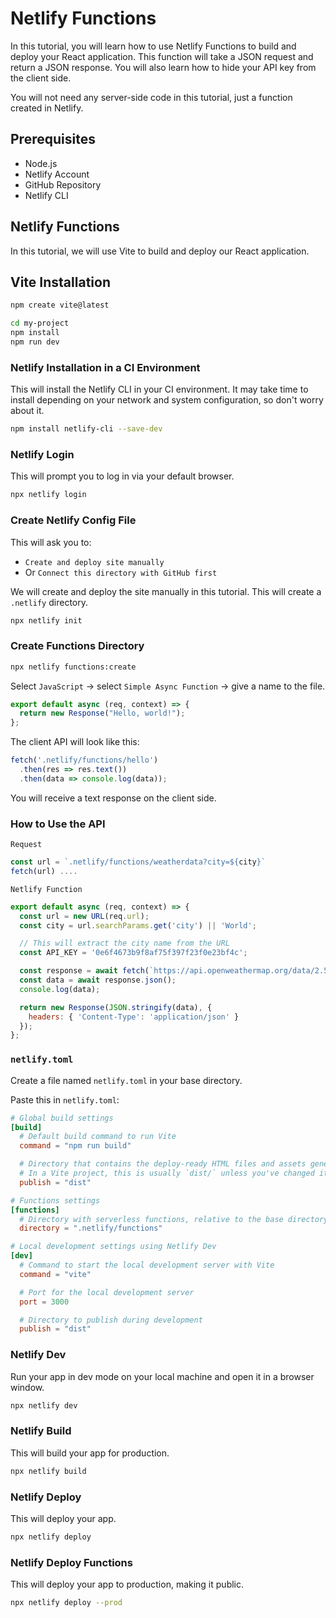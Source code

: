 # Netlify Functions

In this tutorial, you will learn how to use Netlify Functions to build and deploy your React application. This function will take a JSON request and return a JSON response. You will also learn how to hide your API key from the client side.

You will not need any server-side code in this tutorial, just a function created in Netlify.

## Prerequisites
- Node.js
- Netlify Account
- GitHub Repository
- Netlify CLI

## Netlify Functions
In this tutorial, we will use Vite to build and deploy our React application.

## Vite Installation
```bash
npm create vite@latest
```

```bash
cd my-project
npm install
npm run dev
```

### Netlify Installation in a CI Environment
This will install the Netlify CLI in your CI environment. It may take time to install depending on your network and system configuration, so don't worry about it.
```bash
npm install netlify-cli --save-dev
```

### Netlify Login
This will prompt you to log in via your default browser.
```bash
npx netlify login
```

### Create Netlify Config File
This will ask you to:
- `Create and deploy site manually`
- Or `Connect this directory with GitHub first`

We will create and deploy the site manually in this tutorial. This will create a `.netlify` directory.
```bash
npx netlify init
```

### Create Functions Directory
```bash
npx netlify functions:create
```
Select `JavaScript` → select `Simple Async Function` → give a name to the file.

```javascript
export default async (req, context) => {
  return new Response("Hello, world!");
};
```

The client API will look like this:

```javascript
fetch('.netlify/functions/hello')
  .then(res => res.text())
  .then(data => console.log(data));
```
You will receive a text response on the client side.

### How to Use the API
`Request`
```javascript
const url = `.netlify/functions/weatherdata?city=${city}`
fetch(url) ....
```

`Netlify Function`
```javascript
export default async (req, context) => {
  const url = new URL(req.url);
  const city = url.searchParams.get('city') || 'World';

  // This will extract the city name from the URL
  const API_KEY = '0e6f4673b9f8af75f397f23f0e23bf4c';

  const response = await fetch(`https://api.openweathermap.org/data/2.5/weather?q=${city}&units=metric&appid=${API_KEY}`);
  const data = await response.json();
  console.log(data);

  return new Response(JSON.stringify(data), {
    headers: { 'Content-Type': 'application/json' }
  });
};
```

### `netlify.toml`
Create a file named `netlify.toml` in your base directory.

Paste this in `netlify.toml`:

```toml
# Global build settings
[build]
  # Default build command to run Vite
  command = "npm run build"

  # Directory that contains the deploy-ready HTML files and assets generated by the build.
  # In a Vite project, this is usually `dist/` unless you've changed it in your Vite config.
  publish = "dist"

# Functions settings
[functions]
  # Directory with serverless functions, relative to the base directory
  directory = ".netlify/functions"

# Local development settings using Netlify Dev
[dev]
  # Command to start the local development server with Vite
  command = "vite"

  # Port for the local development server
  port = 3000

  # Directory to publish during development
  publish = "dist"
```

### Netlify Dev
Run your app in dev mode on your local machine and open it in a browser window.

```bash
npx netlify dev
```

### Netlify Build
This will build your app for production.

```bash
npx netlify build
```

### Netlify Deploy
This will deploy your app.

```bash
npx netlify deploy
```

### Netlify Deploy Functions
This will deploy your app to production, making it public.

```bash
npx netlify deploy --prod
```